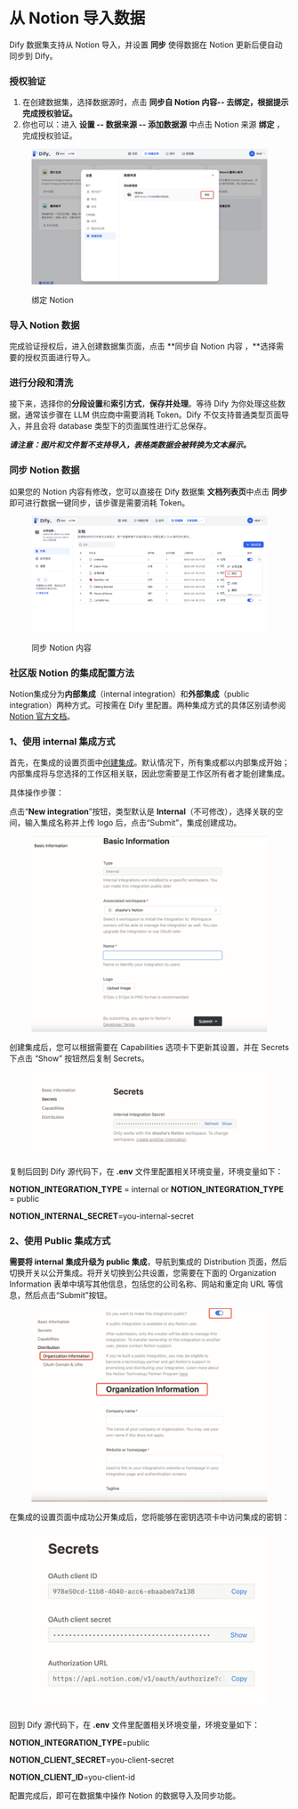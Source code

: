 # 从 Notion 导入数据

Dify 数据集支持从 Notion 导入，并设置 **同步** 使得数据在 Notion 更新后便自动同步到 Dify。

### 授权验证

1. 在创建数据集，选择数据源时，点击 **同步自 Notion 内容-- 去绑定，根据提示完成授权验证。**
2. 你也可以：进入 **设置 -- 数据来源 -- 添加数据源** 中点击 Notion 来源 **绑定** ，完成授权验证。

<figure><img src="../../.gitbook/assets/image (46).png" alt=""><figcaption><p>绑定 Notion</p></figcaption></figure>

### 导入 Notion 数据

完成验证授权后，进入创建数据集页面，点击 \*\*同步自 Notion 内容 ，\*\*选择需要的授权页面进行导入。

### 进行分段和清洗

接下来，选择你的**分段设置**和**索引方式**，**保存并处理**。等待 Dify 为你处理这些数据，通常该步骤在 LLM 供应商中需要消耗 Token。Dify 不仅支持普通类型页面导入，并且会将 database 类型下的页面属性进行汇总保存。

_**请注意：图片和文件暂不支持导入，表格类数据会被转换为文本展示。**_

### 同步 Notion 数据

如果您的 Notion 内容有修改，您可以直接在 Dify 数据集 **文档列表页**中点击 **同步** 即可进行数据一键同步，该步骤是需要消耗 Token。

<figure><img src="../../.gitbook/assets/sync-notion.png" alt=""><figcaption><p>同步 Notion 内容</p></figcaption></figure>

### 社区版 Notion 的集成配置方法

Notion集成分为**内部集成**（internal integration）和**外部集成**（public integration）两种方式。可按需在 Dify 里配置。两种集成方式的具体区别请参阅 [Notion 官方文档](https://developers.notion.com/docs/authorization)。

### 1、**使用 internal 集成方式**

首先，在集成的设置页面中[创建集成](https://www.notion.so/my-integrations)。默认情况下，所有集成都以内部集成开始；内部集成将与您选择的工作区相关联，因此您需要是工作区所有者才能创建集成。

具体操作步骤：

点击“**New integration**”按钮，类型默认是 **Internal**（不可修改），选择关联的空间，输入集成名称并上传 logo 后，点击“Submit”，集成创建成功。

<figure><img src="../../.gitbook/assets/image (2) (1) (1) (1) (1) (1) (1) (1) (1) (1).png" alt=""><figcaption></figcaption></figure>

创建集成后，您可以根据需要在 Capabilities 选项卡下更新其设置，并在 Secrets 下点击 “Show” 按钮然后复制 Secrets。

<figure><img src="../../.gitbook/assets/image (3) (1) (1) (1) (1) (1) (1) (1).png" alt=""><figcaption></figcaption></figure>

复制后回到 Dify 源代码下，在 **.env** 文件里配置相关环境变量，环境变量如下：

**NOTION\_INTEGRATION\_TYPE** = internal or **NOTION\_INTEGRATION\_TYPE** = public

**NOTION\_INTERNAL\_SECRET**=you-internal-secret

### 2、**使用 Public 集成方式**

**需要将 internal 集成升级为 public 集成**，导航到集成的 Distribution 页面，然后切换开关以公开集成。将开关切换到公共设置，您需要在下面的 Organization Information 表单中填写其他信息，包括您的公司名称、网站和重定向 URL 等信息，然后点击“Submit”按钮。

<figure><img src="../../.gitbook/assets/image (6) (1) (1) (1).png" alt=""><figcaption></figcaption></figure>

在集成的设置页面中成功公开集成后，您将能够在密钥选项卡中访问集成的密钥：

<figure><img src="../../.gitbook/assets/image (17).png" alt=""><figcaption></figcaption></figure>

回到 Dify 源代码下，在 **.env** 文件里配置相关环境变量，环境变量如下：

**NOTION\_INTEGRATION\_TYPE**=public

**NOTION\_CLIENT\_SECRET**=you-client-secret

**NOTION\_CLIENT\_ID**=you-client-id

配置完成后，即可在数据集中操作 Notion 的数据导入及同步功能。
